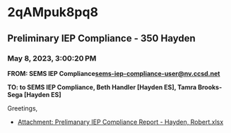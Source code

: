 # 2qAMpuk8pq8
## Preliminary IEP Compliance - 350 Hayden
### May 8, 2023, 3:00:20 PM
**FROM: SEMS IEP Compliance<sems-iep-compliance-user@nv.ccsd.net>**

**TO: to SEMS IEP Compliance, Beth Handler [Hayden ES], Tamra Brooks-Sega [Hayden ES]**


Greetings, 

 





* [Attachment: Prelimanary IEP Compliance Report - Hayden, Robert.xlsx](2qAMpuk8pq8-attachment-1.xlsx)
